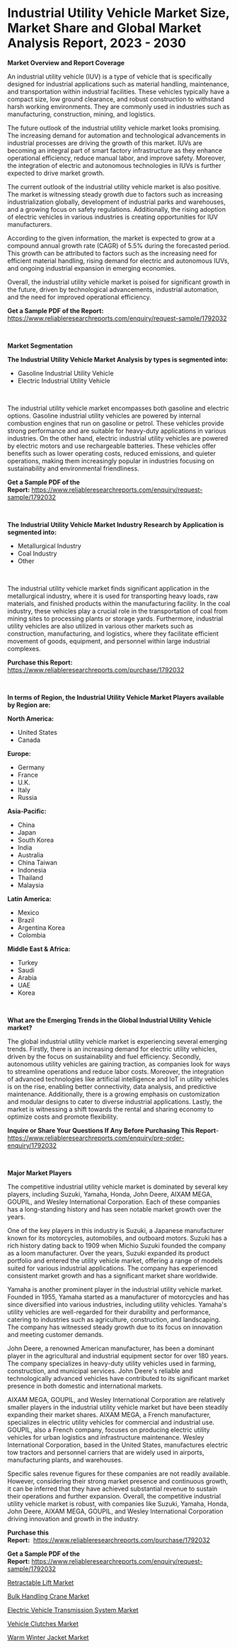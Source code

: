 <p><h1>Industrial Utility Vehicle Market Size, Market Share and Global Market Analysis Report, 2023 - 2030</h1></p><p><strong>Market Overview and Report Coverage</strong></p>
<p><p>An industrial utility vehicle (IUV) is a type of vehicle that is specifically designed for industrial applications such as material handling, maintenance, and transportation within industrial facilities. These vehicles typically have a compact size, low ground clearance, and robust construction to withstand harsh working environments. They are commonly used in industries such as manufacturing, construction, mining, and logistics.</p><p>The future outlook of the industrial utility vehicle market looks promising. The increasing demand for automation and technological advancements in industrial processes are driving the growth of this market. IUVs are becoming an integral part of smart factory infrastructure as they enhance operational efficiency, reduce manual labor, and improve safety. Moreover, the integration of electric and autonomous technologies in IUVs is further expected to drive market growth.</p><p>The current outlook of the industrial utility vehicle market is also positive. The market is witnessing steady growth due to factors such as increasing industrialization globally, development of industrial parks and warehouses, and a growing focus on safety regulations. Additionally, the rising adoption of electric vehicles in various industries is creating opportunities for IUV manufacturers.</p><p>According to the given information, the market is expected to grow at a compound annual growth rate (CAGR) of 5.5% during the forecasted period. This growth can be attributed to factors such as the increasing need for efficient material handling, rising demand for electric and autonomous IUVs, and ongoing industrial expansion in emerging economies.</p><p>Overall, the industrial utility vehicle market is poised for significant growth in the future, driven by technological advancements, industrial automation, and the need for improved operational efficiency.</p></p>
<p><strong>Get a Sample PDF of the Report:</strong> <a href="https://www.reliableresearchreports.com/enquiry/request-sample/1792032">https://www.reliableresearchreports.com/enquiry/request-sample/1792032</a></p>
<p>&nbsp;</p>
<p><strong>Market Segmentation</strong></p>
<p><strong>The Industrial Utility Vehicle Market Analysis by types is segmented into:</strong></p>
<p><ul><li>Gasoline Industrial Utility Vehicle</li><li>Electric Industrial Utility Vehicle</li></ul></p>
<p>&nbsp;</p>
<p><p>The industrial utility vehicle market encompasses both gasoline and electric options. Gasoline industrial utility vehicles are powered by internal combustion engines that run on gasoline or petrol. These vehicles provide strong performance and are suitable for heavy-duty applications in various industries. On the other hand, electric industrial utility vehicles are powered by electric motors and use rechargeable batteries. These vehicles offer benefits such as lower operating costs, reduced emissions, and quieter operations, making them increasingly popular in industries focusing on sustainability and environmental friendliness.</p></p>
<p><strong>Get a Sample PDF of the Report:</strong>&nbsp;<a href="https://www.reliableresearchreports.com/enquiry/request-sample/1792032">https://www.reliableresearchreports.com/enquiry/request-sample/1792032</a></p>
<p>&nbsp;</p>
<p><strong>The Industrial Utility Vehicle Market Industry Research by Application is segmented into:</strong></p>
<p><ul><li>Metallurgical Industry</li><li>Coal Industry</li><li>Other</li></ul></p>
<p>&nbsp;</p>
<p><p>The industrial utility vehicle market finds significant application in the metallurgical industry, where it is used for transporting heavy loads, raw materials, and finished products within the manufacturing facility. In the coal industry, these vehicles play a crucial role in the transportation of coal from mining sites to processing plants or storage yards. Furthermore, industrial utility vehicles are also utilized in various other markets such as construction, manufacturing, and logistics, where they facilitate efficient movement of goods, equipment, and personnel within large industrial complexes.</p></p>
<p><strong>Purchase this Report:</strong>&nbsp; <a href="https://www.reliableresearchreports.com/purchase/1792032">https://www.reliableresearchreports.com/purchase/1792032</a></p>
<p>&nbsp;</p>
<p><strong>In terms of Region, the Industrial Utility Vehicle Market Players available by Region are:</strong></p>
<p>
    <p> <strong> North America: </strong>
        <ul>
            <li>United States</li>
            <li>Canada</li>
        </ul>
        </p> 
    <p> <strong> Europe: </strong>
        <ul>
            <li>Germany</li>
            <li>France</li>
            <li>U.K.</li>
            <li>Italy</li>
            <li>Russia</li>
        </ul>
        </p> 
    <p> <strong> Asia-Pacific: </strong>
        <ul>
            <li>China</li>
            <li>Japan</li>
            <li>South Korea</li>
            <li>India</li>
            <li>Australia</li>
            <li>China Taiwan</li>
            <li>Indonesia</li>
            <li>Thailand</li>
            <li>Malaysia</li>
        </ul>
        </p> 
    <p> <strong> Latin America: </strong>
        <ul>
            <li>Mexico</li>
            <li>Brazil</li>
            <li>Argentina Korea</li>
            <li>Colombia</li>
        </ul>
        </p> 
    <p> <strong> Middle East & Africa: </strong>
        <ul>
            <li>Turkey</li>
            <li>Saudi</li>
            <li>Arabia</li>
            <li>UAE</li>
            <li>Korea</li>
        </ul>
    </p>
    </p>
<p>&nbsp;</p>
<p><strong>What are the Emerging Trends in the Global Industrial Utility Vehicle market?</strong></p>
<p><p>The global industrial utility vehicle market is experiencing several emerging trends. Firstly, there is an increasing demand for electric utility vehicles, driven by the focus on sustainability and fuel efficiency. Secondly, autonomous utility vehicles are gaining traction, as companies look for ways to streamline operations and reduce labor costs. Moreover, the integration of advanced technologies like artificial intelligence and IoT in utility vehicles is on the rise, enabling better connectivity, data analysis, and predictive maintenance. Additionally, there is a growing emphasis on customization and modular designs to cater to diverse industrial applications. Lastly, the market is witnessing a shift towards the rental and sharing economy to optimize costs and promote flexibility.</p></p>
<p><strong>Inquire or Share Your Questions If Any Before Purchasing This Report</strong>- <a href="https://www.reliableresearchreports.com/enquiry/pre-order-enquiry/1792032">https://www.reliableresearchreports.com/enquiry/pre-order-enquiry/1792032</a></p>
<p>&nbsp;</p>
<p><strong>Major Market Players</strong></p>
<p><p>The competitive industrial utility vehicle market is dominated by several key players, including Suzuki, Yamaha, Honda, John Deere, AIXAM MEGA, GOUPIL, and Wesley International Corporation. Each of these companies has a long-standing history and has seen notable market growth over the years.</p><p>One of the key players in this industry is Suzuki, a Japanese manufacturer known for its motorcycles, automobiles, and outboard motors. Suzuki has a rich history dating back to 1909 when Michio Suzuki founded the company as a loom manufacturer. Over the years, Suzuki expanded its product portfolio and entered the utility vehicle market, offering a range of models suited for various industrial applications. The company has experienced consistent market growth and has a significant market share worldwide.</p><p>Yamaha is another prominent player in the industrial utility vehicle market. Founded in 1955, Yamaha started as a manufacturer of motorcycles and has since diversified into various industries, including utility vehicles. Yamaha's utility vehicles are well-regarded for their durability and performance, catering to industries such as agriculture, construction, and landscaping. The company has witnessed steady growth due to its focus on innovation and meeting customer demands.</p><p>John Deere, a renowned American manufacturer, has been a dominant player in the agricultural and industrial equipment sector for over 180 years. The company specializes in heavy-duty utility vehicles used in farming, construction, and municipal services. John Deere's reliable and technologically advanced vehicles have contributed to its significant market presence in both domestic and international markets.</p><p>AIXAM MEGA, GOUPIL, and Wesley International Corporation are relatively smaller players in the industrial utility vehicle market but have been steadily expanding their market shares. AIXAM MEGA, a French manufacturer, specializes in electric utility vehicles for commercial and industrial use. GOUPIL, also a French company, focuses on producing electric utility vehicles for urban logistics and infrastructure maintenance. Wesley International Corporation, based in the United States, manufactures electric tow tractors and personnel carriers that are widely used in airports, manufacturing plants, and warehouses.</p><p>Specific sales revenue figures for these companies are not readily available. However, considering their strong market presence and continuous growth, it can be inferred that they have achieved substantial revenue to sustain their operations and further expansion. Overall, the competitive industrial utility vehicle market is robust, with companies like Suzuki, Yamaha, Honda, John Deere, AIXAM MEGA, GOUPIL, and Wesley International Corporation driving innovation and growth in the industry.</p></p>
<p><strong>Purchase this Report:</strong>&nbsp;&nbsp;<a href="https://www.reliableresearchreports.com/purchase/1792032">https://www.reliableresearchreports.com/purchase/1792032</a></p>
<p></p>
<p><strong>Get a Sample PDF of the Report:</strong>&nbsp;<a href="https://www.reliableresearchreports.com/enquiry/request-sample/1792032">https://www.reliableresearchreports.com/enquiry/request-sample/1792032</a></p>
<p><p><a href="https://www.linkedin.com/pulse/retractable-lift-market-size-share-amp-trends-analysis-report-h6dse/">Retractable Lift Market</a></p><p><a href="https://www.linkedin.com/pulse/bulk-handling-crane-market-share-amp-new-trends-analysis-2q0ie/">Bulk Handling Crane Market</a></p><p><a href="https://github.com/maliyahmorrow6654/Market-Research-Report-List-1/blob/main/electric-vehicle-transmission-system-market.md">Electric Vehicle Transmission System Market</a></p><p><a href="https://github.com/abdelrhmankishk22/Market-Research-Report-List-1/blob/main/vehicle-clutches-market.md">Vehicle Clutches Market</a></p><p><a href="https://medium.com/@prakrishnarp23/warm-winter-jacket-market-trends-forecast-and-competitive-analysis-to-2030-2bc77dafd8aa">Warm Winter Jacket Market</a></p></p>